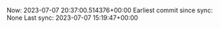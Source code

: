 Now: 2023-07-07 20:37:00.514376+00:00 Earliest commit since sync: None Last sync: 2023-07-07 15:19:47+00:00
